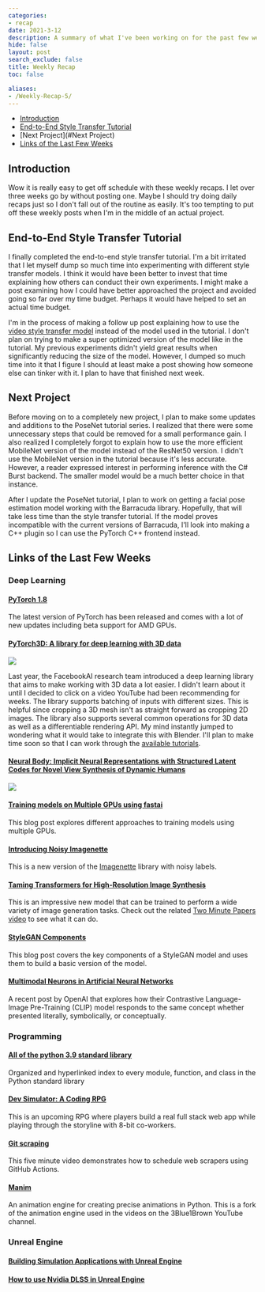 ```yaml
---
categories:
- recap
date: 2021-3-12
description: A summary of what I've been working on for the past few weeks.
hide: false
layout: post
search_exclude: false
title: Weekly Recap
toc: false

aliases:
- /Weekly-Recap-5/
---
```


* [Introduction](#introduction)
* [End-to-End Style Transfer Tutorial](#end-to-end-style-transfer-tutorial)
* [Next Project](#Next Project)
* [Links of the Last Few Weeks](#links-of-the-last-few-weeks)



## Introduction

Wow it is really easy to get off schedule with these weekly recaps. I let over three weeks go by without posting one. Maybe I should try doing daily recaps just so I don't fall out of the routine as easily. It's too tempting to put off these weekly posts when I'm in the middle of an actual project. 

## End-to-End Style Transfer Tutorial

I finally completed the end-to-end style transfer tutorial. I'm a bit irritated that I let myself dump so much time into experimenting with different style transfer models. I think it would have been better to invest that time explaining how others can conduct their own experiments. I might make a post examining how I could have better approached the project and avoided going so far over my time budget. Perhaps it would have helped to set an actual time budget.

I'm in the process of making a follow up post explaining how to use the [video style transfer model](https://github.com/OndrejTexler/Few-Shot-Patch-Based-Training) instead of the model used in the tutorial. I don't plan on trying to make a super optimized version of the model like in the tutorial. My previous experiments didn't yield great results when significantly reducing the size of the model. However, I dumped so much time into it that I figure I should at least make a post showing how someone else can tinker with it. I plan to have that finished next week.

## Next Project

Before moving on to a completely new project, I plan to make some updates and additions to the PoseNet tutorial series. I realized that there were some unnecessary steps that could be removed for a small performance gain. I also realized I completely forgot to explain how to use the more efficient MobileNet version of the model instead of the ResNet50 version. I didn't use the MobileNet version in the tutorial because it's less accurate. However, a reader expressed interest in performing inference with the C# Burst backend. The smaller model would be a much better choice in that instance.

After I update the PoseNet tutorial, I plan to work on getting a facial pose estimation model working with the Barracuda library. Hopefully, that will take less time than the style transfer tutorial. If the model proves incompatible with the current versions of Barracuda, I'll look into making a C++ plugin so I can use the PyTorch C++ frontend instead.



## Links of the Last Few Weeks

### Deep Learning

#### [PyTorch 1.8](https://pytorch.org/blog/pytorch-1.8-released/)

The latest version of PyTorch has been released and comes with a lot of new updates including beta support for AMD GPUs.

#### [PyTorch3D: A library for deep learning with 3D data](https://pytorch3d.org/)

![](https://raw.githubusercontent.com/facebookresearch/pytorch3d/master/.github/dolphin_deform.gif)

Last year, the FacebookAI research team introduced a deep learning library that aims to make working with 3D data a lot easier. I didn't learn about it until I decided to click on a video YouTube had been recommending for weeks. The library supports batching of inputs with different sizes. This is helpful since cropping a 3D mesh isn't as straight forward as cropping 2D images. The library also supports several common operations for 3D data as well as a differentiable rendering API. My mind instantly jumped to wondering what it would take to integrate this with Blender. I'll plan to make time soon so that I can work through the [available tutorials](https://github.com/facebookresearch/pytorch3d#tutorials).

#### [Neural Body: Implicit Neural Representations with Structured Latent Codes for Novel View Synthesis of Dynamic Humans](https://github.com/zju3dv/neuralbody)

![](https://camo.githubusercontent.com/b1b6429cb394905284abe3b365e6bec6233592e9fdfb46df61660b65b7f0a6b3/68747470733a2f2f7a6a753364762e6769746875622e696f2f6e657572616c626f64792f696d616765732f6d6f6e6f63756c61722e676966)

#### [Training models on Multiple GPUs using fastai](https://jarvislabs.ai/blogs/multiGPUs)

This blog post explores different approaches to training models using multiple GPUs.

#### [Introducing Noisy Imagenette](https://tmabraham.github.io/blog/noisy_imagenette)

This is a new version of the [Imagenette](https://github.com/fastai/imagenette) library with noisy labels.

#### [Taming Transformers for High-Resolution Image Synthesis](https://github.com/CompVis/taming-transformers)

This is an impressive new model that can be trained to perform a wide variety of image generation tasks. Check out the related [Two Minute Papers video](https://www.youtube.com/watch?v=o7dqGcLDf0A) to see what it can do.

#### [StyleGAN Components](https://isaac-flath.github.io/fastblog/computer%20vision/gan/2021/03/01/StyleGanComponents.html)

This blog post covers the key components of a StyleGAN model and uses them to build a basic version of the model.

#### [Multimodal Neurons in Artificial Neural Networks](https://openai.com/blog/multimodal-neurons/)

A recent post by OpenAI that explores how their Contrastive Language-Image Pre-Training (CLIP) model responds to the same concept whether presented literally, symbolically, or conceptually.



### Programming

#### [All of the python 3.9 standard library](https://gist.github.com/jph00/d5981f649a83a754946964cf22322cb2)

Organized and hyperlinked index to every module, function, and class in the Python standard library  

#### [Dev Simulator: A Coding RPG](https://simulator.dev/)

This is an upcoming RPG where players build a real full stack web app while playing through the storyline with 8-bit co-workers.

#### [Git scraping](https://simonwillison.net/2021/Mar/5/git-scraping/)

This five minute video demonstrates how to schedule web scrapers using GitHub Actions.

#### [Manim](https://github.com/ManimCommunity/manim)

An animation engine for creating precise animations in Python. This is a fork of the animation engine used in the videos on the 3Blue1Brown YouTube channel.



### Unreal Engine

#### [Building Simulation Applications with Unreal Engine](https://www.twitch.tv/videos/936853835)

#### [How to use Nvidia DLSS in Unreal Engine](https://www.twitch.tv/videos/945514664)

